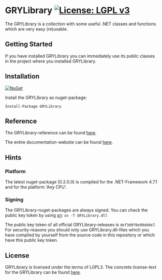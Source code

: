 ﻿# GRYLibrary [![License: LGPL v3](https://img.shields.io/badge/License-LGPL%20v3-blue.svg)](https://www.gnu.org/licenses/lgpl-3.0)
The GRYLibrary is a collection with some useful .NET classes and functions which are very easy (re)usable.

## Getting Started 
If you have installed GRYLibrary you can immediately use its public classes in the project where you installed GRYLibrary.

## Installation
[![NuGet](https://img.shields.io/nuget/v/GRYLibrary.svg?color=green)](https://www.nuget.org/packages/GRYLibrary/)

Install the GRYLibrary as nuget-package:

```
Install-Package GRYLibrary
```

## Reference
The GRYLibrary-reference can be found [here](https://aniondev.github.io/gryLibraryReference/Reference/api/GRYLibrary.html).

The entire documentation-website can be found [here](https://aniondev.github.io/gryLibraryReference/Site/index.html).

## Hints

### Platform
The latest nuget-package (0.2.0.0) is compiled for the .NET-Framework 4.7.1 and for the platform 'Any CPU'.

### Signing
The GRYLibrary-nuget-packages are always signed. You can check the public key token by using [sn](https://docs.microsoft.com/en/dotnet/framework/tools/sn-exe-strong-name-tool): `sn -T GRYLibrary.dll`

The public key token of all official GRYLibrary-releases is `def3d0f8e99ddde7`. For security-reasons you should only use GRYLibrary.dll-files which you have compiled by yourself from the source code in this repository or which have this public key token.

## License
GRYLibrary is licensed under the terms of LGPL3. The concrete license-text for the GRYLibrary can be found [here](./License.txt).